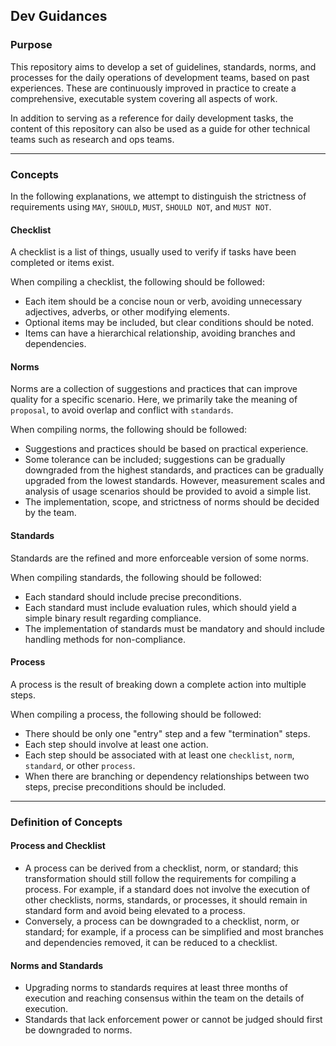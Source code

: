 ## Dev Guidances

### Purpose
This repository aims to develop a set of guidelines, standards, norms, and processes for the daily operations of development teams, based on past experiences. These are continuously improved in practice to create a comprehensive, executable system covering all aspects of work.

In addition to serving as a reference for daily development tasks, the content of this repository can also be used as a guide for other technical teams such as research and ops teams.

----

### Concepts
In the following explanations, we attempt to distinguish the strictness of requirements using `MAY`, `SHOULD`, `MUST`, `SHOULD NOT`, and `MUST NOT`.

#### Checklist
A checklist is a list of things, usually used to verify if tasks have been completed or items exist.

When compiling a checklist, the following should be followed:

- Each item should be a concise noun or verb, avoiding unnecessary adjectives, adverbs, or other modifying elements.
- Optional items may be included, but clear conditions should be noted.
- Items can have a hierarchical relationship, avoiding branches and dependencies.

#### Norms
Norms are a collection of suggestions and practices that can improve quality for a specific scenario. Here, we primarily take the meaning of `proposal`, to avoid overlap and conflict with `standards`.

When compiling norms, the following should be followed:

- Suggestions and practices should be based on practical experience.
- Some tolerance can be included; suggestions can be gradually downgraded from the highest standards, and practices can be gradually upgraded from the lowest standards. However, measurement scales and analysis of usage scenarios should be provided to avoid a simple list.
- The implementation, scope, and strictness of norms should be decided by the team.


#### Standards
Standards are the refined and more enforceable version of some norms.

When compiling standards, the following should be followed:

- Each standard should include precise preconditions.
- Each standard must include evaluation rules, which should yield a simple binary result regarding compliance.
- The implementation of standards must be mandatory and should include handling methods for non-compliance.


#### Process
A process is the result of breaking down a complete action into multiple steps.

When compiling a process, the following should be followed:

- There should be only one "entry" step and a few "termination" steps.
- Each step should involve at least one action.
- Each step should be associated with at least one `checklist`, `norm`, `standard`, or other `process`.
- When there are branching or dependency relationships between two steps, precise preconditions should be included.

----

### Definition of Concepts

#### Process and Checklist
- A process can be derived from a checklist, norm, or standard; this transformation should still follow the requirements for compiling a process. For example, if a standard does not involve the execution of other checklists, norms, standards, or processes, it should remain in standard form and avoid being elevated to a process.
- Conversely, a process can be downgraded to a checklist, norm, or standard; for example, if a process can be simplified and most branches and dependencies removed, it can be reduced to a checklist.

#### Norms and Standards
- Upgrading norms to standards requires at least three months of execution and reaching consensus within the team on the details of execution.
- Standards that lack enforcement power or cannot be judged should first be downgraded to norms.
